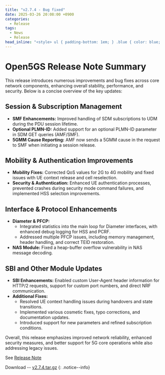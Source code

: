 ```yaml
---
title: "v2.7.4 - Bug fixed"
date: 2025-03-26 20:08:00 +0900
categories:
  - Release
tags:
  - News
  - Release
head_inline: "<style> ul { padding-bottom: 1em; } .blue { color: blue; }</style>"
---
```


# Open5GS Release Note Summary

This release introduces numerous improvements and bug fixes across core network components, enhancing overall stability, performance, and security. Below is a concise overview of the key updates:

## Session & Subscription Management
- **SMF Enhancements:**
  Improved handling of SDM subscriptions to UDM during the PDU session lifetime.
- **Optional PLMN-ID:**
  Added support for an optional PLMN-ID parameter in SDM GET queries (AMF/SMF).
- **5GMM Cause Reporting:**
  AMF now sends a 5GMM cause in the request to SMF when initiating a session release.

## Mobility & Authentication Improvements
- **Mobility Fixes:**
  Corrected QoS values for 2G to 4G mobility and fixed issues with UE context release and cell reselection.
- **Security & Authentication:**
  Enhanced UE authentication processes, prevented crashes during security mode command failures, and implemented HSS selection improvements.

## Interface & Protocol Enhancements
- **Diameter & PFCP:**
  - Integrated statistics into the main loop for Diameter interfaces, with enhanced debug logging for HSS and PCRF.
  - Addressed multiple PFCP issues, including memory management, header handling, and correct TEID restoration.
- **NAS Module:**
  Fixed a heap-buffer overflow vulnerability in NAS message decoding.

## SBI and Other Module Updates
- **SBI Enhancements:**
  Enabled custom User-Agent header information for HTTP/2 requests, support for custom port numbers, and direct NRF communication.
- **Additional Fixes:**
  - Resolved UE context handling issues during handovers and state transitions.
  - Implemented various cosmetic fixes, typo corrections, and documentation updates.
  - Introduced support for new parameters and refined subscription conditions.

Overall, this release emphasizes improved network reliability, enhanced security measures, and better support for 5G core operations while also addressing legacy issues.

See [Release Note](https://github.com/open5gs/open5gs/releases/tag/v2.7.4)

Download -- [v2.7.4.tar.gz](https://github.com/open5gs/open5gs/archive/v2.7.4.tar.gz)
{: .notice--info}
